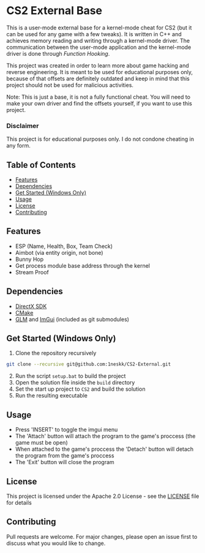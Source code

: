 # CS2 External Base
This is a user-mode external base for a kernel-mode cheat for CS2 (but it can be used for any game with a few tweaks). It is written in C++ and achieves memory reading and writing through a kernel-mode driver. The communication between the user-mode application and the kernel-mode driver is done through *Function Hooking*.

This project was created in order to learn more about game hacking and reverse engineering. It is meant to be used for educational purposes only, because of that offsets are definitely outdated and keep in mind that this project should not be used for malicious activities.

Note: This is just a base, it is not a fully functional cheat. You will need to make your own driver and find the offsets yourself, if you want to use this project.

### Disclaimer
This project is for educational purposes only. I do not condone cheating in any form.

## Table of Contents
- [Features](#features)
- [Dependencies](#dependencies)
- [Get Started (Windows Only)](#get-started-windows-only)
- [Usage](#usage)
- [License](#license)
- [Contributing](#contributing)

## Features
- ESP (Name, Health, Box, Team Check)
- Aimbot (via entity origin, not bone)
- Bunny Hop
- Get process module base address through the kernel
- Stream Proof

## Dependencies
- [DirectX SDK](https://www.microsoft.com/en-us/download/details.aspx?id=6812)
- [CMake](https://cmake.org/)
- [GLM](https://github.com/g-truc/glm) and [ImGui](https://github.com/ocornut/imgui) (included as git submodules)

## Get Started (Windows Only)
1. Clone the repository recursively
```bash
git clone --recursive git@github.com:1neskk/CS2-External.git
```
2. Run the script `setup.bat` to build the project
3. Open the solution file inside the `build` directory
4. Set the start up project to `CS2` and build the solution
5. Run the resulting executable

## Usage
- Press 'INSERT' to toggle the imgui menu
- The 'Attach' button will attach the program to the game's proccess (the game must be open)
- When attached to the game's proccess the 'Detach' button will detach the program from the game's proccess
- The 'Exit' button will close the program

## License
This project is licensed under the Apache 2.0 License - see the [LICENSE](LICENSE) file for details

## Contributing
Pull requests are welcome. For major changes, please open an issue first to discuss what you would like to change.

